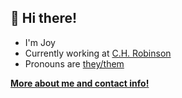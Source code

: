 ## 👋 Hi there!

- I'm Joy
- Currently working at [C.H. Robinson](https://www.chrobinson.com)
- Pronouns are [they/them](http://pronoun.is/they/)

**[More about me and contact info!](https://joypauls.dev)**
